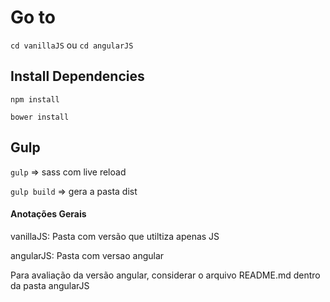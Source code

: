 # Go to
`cd vanillaJS` ou `cd angularJS`

## Install Dependencies
`npm install`

`bower install`

## Gulp
`gulp` => sass com live reload

`gulp build` => gera a pasta dist


#### Anotações Gerais
vanillaJS: Pasta com versão que utiltiza apenas JS

angularJS: Pasta com versao angular

Para avaliação da versão angular, considerar o arquivo README.md dentro da pasta angularJS

